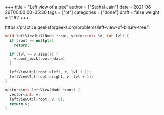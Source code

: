+++
title = "Left view of a tree"
author = ["Seshal Jain"]
date = 2021-06-26T00:00:00+05:30
tags = ["bt"]
categories = ["done"]
draft = false
weight = 2162
+++

<https://practice.geeksforgeeks.org/problems/left-view-of-binary-tree/1>

```cpp
void leftViewUtil(Node *root, vector<int> &v, int lvl) {
  if (root == nullptr)
    return;

  if (lvl >= v.size()) {
    v.push_back(root->data);
  }

  leftViewUtil(root->left, v, lvl + 1);
  leftViewUtil(root->right, v, lvl + 1);
}

vector<int> leftView(Node *root) {
  vector<int> v;
  leftViewUtil(root, v, 0);
  return v;
}
```
